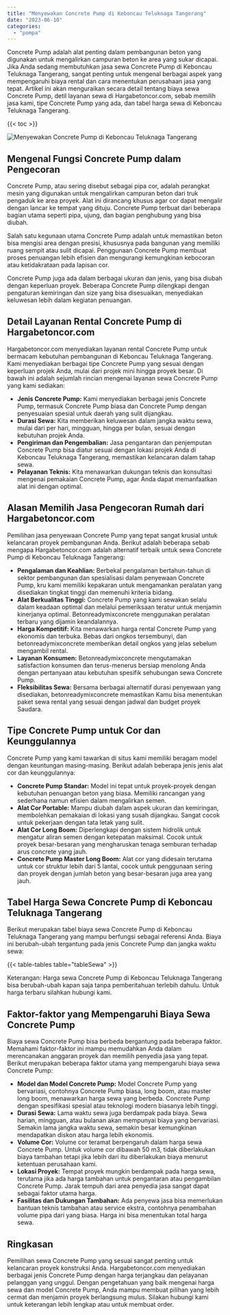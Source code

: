 ```yaml
---
title: "Menyewakan Concrete Pump di Keboncau Teluknaga Tangerang"
date: "2023-06-10"
categories: 
  - "pompa"
---
```




Concrete Pump adalah alat penting dalam pembangunan beton yang digunakan untuk mengalirkan campuran beton ke area yang sukar dicapai. Jika Anda sedang membutuhkan jasa sewa Concrete Pump di Keboncau Teluknaga Tangerang, sangat penting untuk mengenal berbagai aspek yang mempengaruhi biaya rental dan cara menentukan perusahaan jasa yang tepat. Artikel ini akan menguraikan secara detail tentang biaya sewa Concrete Pump, detil layanan sewa di Hargabetoncor.com, sebab memilih jasa kami, tipe Concrete Pump yang ada, dan tabel harga sewa di Keboncau Teluknaga Tangerang.

{{< toc >}}

![Menyewakan Concrete Pump di Keboncau Teluknaga Tangerang](https://hargareadymixid.github.io/pompa/concrete-pump%20(15).png)

## Mengenal Fungsi Concrete Pump dalam Pengecoran

Concrete Pump, atau sering disebut sebagai pipa cor, adalah perangkat mesin yang digunakan untuk mengalirkan campuran beton dari truk pengaduk ke area proyek. Alat ini dirancang khusus agar cor dapat mengalir dengan lancar ke tempat yang dituju. Concrete Pump terbuat dari beberapa bagian utama seperti pipa, ujung, dan bagian penghubung yang bisa diubah.

Salah satu kegunaan utama Concrete Pump adalah untuk memastikan beton bisa mengisi area dengan presisi, khususnya pada bangunan yang memiliki ruang sempit atau sulit dicapai. Penggunaan Concrete Pump membuat proses penuangan lebih efisien dan mengurangi kemungkinan kebocoran atau ketidakrataan pada lapisan cor.

Concrete Pump juga ada dalam berbagai ukuran dan jenis, yang bisa diubah dengan keperluan proyek. Beberapa Concrete Pump dilengkapi dengan pengaturan kemiringan dan size yang bisa disesuaikan, menyediakan keluwesan lebih dalam kegiatan penuangan.

## Detail Layanan Rental Concrete Pump di Hargabetoncor.com

Hargabetoncor.com menyediakan layanan rental Concrete Pump untuk bermacam kebutuhan pembangunan di Keboncau Teluknaga Tangerang. Kami menyediakan berbagai tipe Concrete Pump yang sesuai dengan keperluan projek Anda, mulai dari projek mini hingga proyek besar. Di bawah ini adalah sejumlah rincian mengenai layanan sewa Concrete Pump yang kami sediakan:

- **Jenis Concrete Pump:** Kami menyediakan berbagai jenis Concrete Pump, termasuk Concrete Pump biasa dan Concrete Pump dengan penyesuaian spesial untuk daerah yang sulit dijangkau.
- **Durasi Sewa:** Kita memberikan keluwesan dalam jangka waktu sewa, mulai dari per hari, mingguan, hingga per bulan, sesuai dengan kebutuhan projek Anda.
- **Pengiriman dan Pengembalian:** Jasa pengantaran dan penjemputan Concrete Pump bisa diatur sesuai dengan lokasi projek Anda di Keboncau Teluknaga Tangerang, memastikan kelancaran dalam tahap sewa.
- **Pelayanan Teknis:** Kita menawarkan dukungan teknis dan konsultasi mengenai pemakaian Concrete Pump, agar Anda dapat memanfaatkan alat ini dengan optimal.

## Alasan Memilih Jasa Pengecoran Rumah dari Hargabetoncor.com

Pemilihan jasa penyewaan Concrete Pump yang tepat sangat krusial untuk kelancaran proyek pembangunan Anda. Berikut adalah beberapa sebab mengapa Hargabetoncor.com adalah alternatif terbaik untuk sewa Concrete Pump di Keboncau Teluknaga Tangerang:

- **Pengalaman dan Keahlian:** Berbekal pengalaman bertahun-tahun di sektor pembangunan dan spesialisasi dalam penyewaan Concrete Pump, kru kami memiliki kepakaran untuk mengamankan peralatan yang disediakan tingkat tinggi dan memenuhi kriteria bidang.
- **Alat Berkualitas Tinggi:** Concrete Pump yang kami sewakan selalu dalam keadaan optimal dan melalui pemeriksaan teratur untuk menjamin kinerjanya optimal. Betonreadymixconcrete menggunakan peralatan terbaru yang dijamin keandalannya.
- **Harga Kompetitif:** Kita menawarkan harga rental Concrete Pump yang ekonomis dan terbuka. Bebas dari ongkos tersembunyi, dan betonreadymixconcrete memberikan detail ongkos yang jelas sebelum mengambil rental.
- **Layanan Konsumen:** Betonreadymixconcrete mengutamakan satisfaction konsumen dan terus-menerus bersiap menolong Anda dengan pertanyaan atau kebutuhan spesifik sehubungan sewa Concrete Pump.
- **Fleksibilitas Sewa:** Bersama berbagai alternatif durasi penyewaan yang disediakan, betonreadymixconcrete memastikan Kamu bisa menentukan paket sewa rental yang sesuai dengan jadwal dan budget proyek Saudara.

## Tipe Concrete Pump untuk Cor dan Keunggulannya

Concrete Pump yang kami tawarkan di situs kami memiliki beragam model dengan keuntungan masing-masing. Berikut adalah beberapa jenis jenis alat cor dan keunggulannya:

- **Concrete Pump Standar:** Model ini tepat untuk proyek-proyek dengan kebutuhan penuangan beton yang biasa. Memiliki rancangan yang sederhana namun efisien dalam mengalirkan semen.
- **Alat Cor Portable:** Mampu diubah dalam aspek ukuran dan kemiringan, membolehkan pemakaian di lokasi yang susah dijangkau. Sangat cocok untuk pekerjaan dengan tata letak yang sulit.
- **Alat Cor Long Boom:** Diperlengkapi dengan sistem hidrolik untuk mengatur aliran semen dengan ketepatan maksimal. Cocok untuk proyek besar-besaran yang mengharuskan tenaga semburan terhadap arus concrete yang jauh.
- **Concrete Pump Master Long Boom:** Alat cor yang didesain terutama untuk cor struktur lebih dari 5 lantai, cocok untuk penggunaan sering dan proyek dengan jumlah beton yang besar-besaran juga area yang jauh.

## Tabel Harga Sewa Concrete Pump di Keboncau Teluknaga Tangerang

Berikut merupakan tabel biaya sewa Concrete Pump di Keboncau Teluknaga Tangerang yang mampu berfungsi sebagai referensi Anda. Biaya ini berubah-ubah tergantung pada jenis Concrete Pump dan jangka waktu sewa:

{{< table-tables table="tableSewa" >}}

Keterangan: Harga sewa Concrete Pump di Keboncau Teluknaga Tangerang bisa berubah-ubah kapan saja tanpa pemberitahuan terlebih dahulu. Untuk harga terbaru silahkan hubungi kami.

## Faktor-faktor yang Mempengaruhi Biaya Sewa Concrete Pump

Biaya sewa Concrete Pump bisa berbeda bergantung pada beberapa faktor. Memahami faktor-faktor ini mampu memudahkan Anda dalam merencanakan anggaran proyek dan memilih penyedia jasa yang tepat. Berikut merupakan beberapa faktor utama yang mempengaruhi biaya sewa Concrete Pump:

- **Model dan Model Concrete Pump:** Model Concrete Pump yang bervariasi, contohnya Concrete Pump biasa, long boom, atau master long boom, menawarkan harga sewa yang berbeda. Concrete Pump dengan spesifikasi spesial atau teknologi modern biasanya lebih tinggi.
- **Durasi Sewa:** Lama waktu sewa juga berdampak pada biaya. Sewa harian, mingguan, atau bulanan akan mempunyai biaya yang bervariasi. Semakin lama jangka waktu sewa, semakin besar kemungkinan mendapatkan diskon atau harga lebih ekonomis.
- **Volume Cor:** Volume cor teramat berpengaruh dalam harga sewa Concrete Pump. Untuk volume cor dibawah 50 m3, tidak diberlakukan biaya tambahan tetapi jika lebih dari itu diberlakukan biaya menurut ketentuan perusahaan kami.
- **Lokasi Proyek:** Tempat proyek mungkin berdampak pada harga sewa, terutama jika ada harga tambahan untuk pengantaran atau pengambilan Concrete Pump. Jarak tempuh dari area penyedia jasa sangat dapat sebagai faktor utama harga.
- **Fasilitas dan Dukungan Tambahan:** Ada penyewa jasa bisa memerlukan bantuan teknis tambahan atau service ekstra, contohnya penambahan volume pipa dari yang biasa. Harga ini bisa menentukan total harga sewa.

## Ringkasan

Pemilihan sewa Concrete Pump yang sesuai sangat penting untuk kelancaran proyek konstruksi Anda. Hargabetoncor.com menyediakan berbagai jenis Concrete Pump dengan harga terjangkau dan pelayanan pelanggan yang unggul. Dengan pengetahuan yang baik mengenai harga sewa dan model Concrete Pump, Anda mampu membuat pilihan yang lebih cermat dan menjamin proyek berlangsung mulus. Silakan hubungi kami untuk keterangan lebih lengkap atau untuk membuat order.
